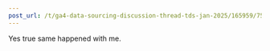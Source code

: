 ```yaml
---
post_url: /t/ga4-data-sourcing-discussion-thread-tds-jan-2025/165959/75
---
```

Yes true same happened with me.